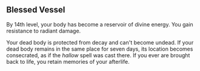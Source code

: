 ## Blessed Vessel
By 14th level, your body has become a reservoir of divine energy.
You gain resistance to radiant damage.

Your dead body is protected from decay and can't become undead.
If your dead body remains in the same place for seven days, its location becomes consecrated, as if the *hallow* spell was cast there.
If you ever are brought back to life, you retain memories of your afterlife.

<!--
-<< COMMENTARY >>-
- This ability is just a placeholder for something greater.
-->
